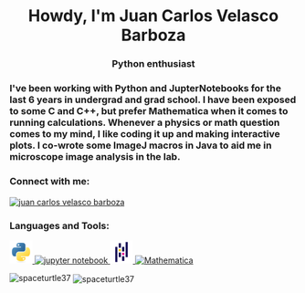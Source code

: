 

<h1 align="center">Howdy, I'm Juan Carlos Velasco Barboza</h1>
<h3 align="center">Python enthusiast</h3>

### I've been working with Python and JupterNotebooks for the last 6 years in undergrad and grad school. I have been exposed to some C and C++, but prefer Mathematica when it comes to running calculations. Whenever a physics or math question comes to my mind, I like coding it up and making interactive plots. I co-wrote some ImageJ macros in Java to aid me in microscope image analysis in the lab.

<h3 align="left">Connect with me:</h3>
<p align="left">
<a href="https://linkedin.com/in/juan-carlos-velasco-barboza" target="blank"><img align="center" src="https://raw.githubusercontent.com/rahuldkjain/github-profile-readme-generator/master/src/images/icons/Social/linked-in-alt.svg" alt="juan carlos velasco barboza" height="30" width="40" /></a>
</p>

<h3 align="left">Languages and Tools:</h3>
<p align="left">
<a href="https://www.python.org" target="_blank" rel="noreferrer"> <img src="https://raw.githubusercontent.com/devicons/devicon/master/icons/python/python-original.svg" alt="python" width="40" height="40"/> </a>
<a href="https://jupyter.org/" target="_blank" rel="noreferrer"> <img src="https://upload.wikimedia.org/wikipedia/commons/3/38/Jupyter_logo.svg" alt="jupyter notebook" width="40" height="40"/> </a> 
<a href="https://pandas.pydata.org/" target="_blank" rel="noreferrer"> <img src="https://raw.githubusercontent.com/devicons/devicon/2ae2a900d2f041da66e950e4d48052658d850630/icons/pandas/pandas-original.svg" alt="pandas" width="40" height="40"/> </a> 
<a href="https://www.wolfram.com/language/" target="_blank" rel="noreferrer"> <img src="https://i.stack.imgur.com/QC3kS.jpg" alt="Mathematica" width="40" height="40"/> </a> 
</a> 
</p>

<p><img align="left" src="https://github-readme-stats.vercel.app/api/top-langs?username=spaceturtle37&hide=ruby,html&show_icons=true&locale=en" alt="spaceturtle37" /></p>

<p>&nbsp;<img align="center" src="https://github-readme-stats.vercel.app/api?username=spaceturtle37&show_icons=true&locale=en" alt="spaceturtle37" /></p>


<!--
**spaceturtle37/spaceturtle37** is a ✨ _special_ ✨ repository because its `README.md` (this file) appears on your GitHub profile.

Here are some ideas to get you started:

- 🔭 I’m currently working on ...
- 🌱 I’m currently learning ...
- 👯 I’m looking to collaborate on ...
- 🤔 I’m looking for help with ...
- 💬 Ask me about ...
- 📫 How to reach me: ...
- 😄 Pronouns: ...
- ⚡ Fun fact: ...
-->
